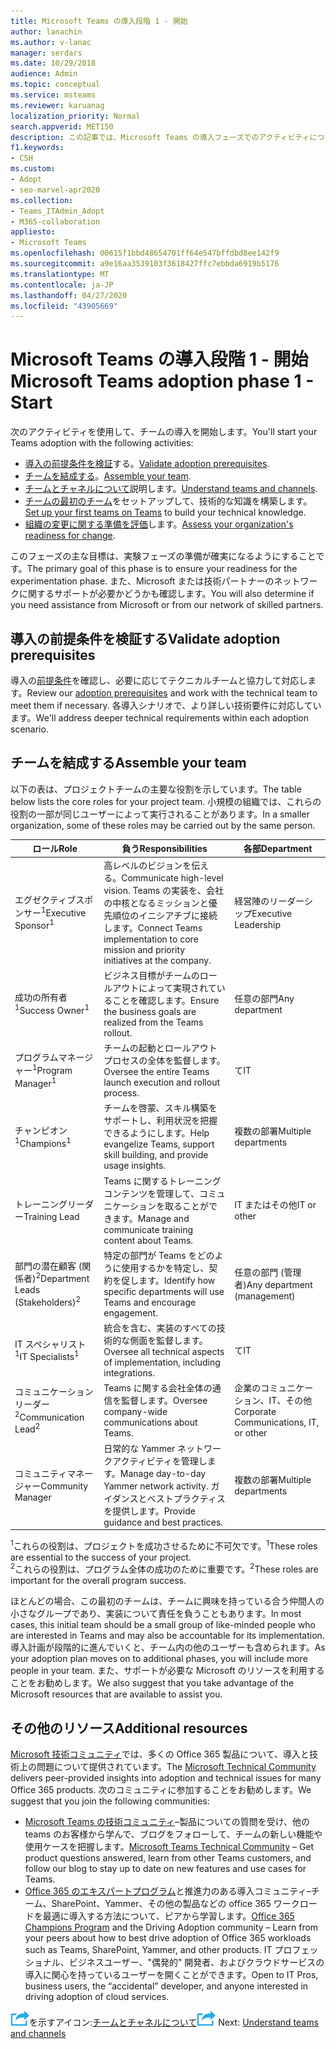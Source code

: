 ```yaml
---
title: Microsoft Teams の導入段階 1 - 開始
author: lanachin
ms.author: v-lanac
manager: serdars
ms.date: 10/29/2018
audience: Admin
ms.topic: conceptual
ms.service: msteams
ms.reviewer: karuanag
localization_priority: Normal
search.appverid: MET150
description: この記事では、Microsoft Teams の導入フェーズでのアクティビティについて説明します。
f1.keywords:
- CSH
ms.custom:
- Adopt
- seo-marvel-apr2020
ms.collection:
- Teams_ITAdmin_Adopt
- M365-collaboration
appliesto:
- Microsoft Teams
ms.openlocfilehash: 00615f1bbd48654701ff64e547bffdbd8ee142f9
ms.sourcegitcommit: a9e16aa3539103f3618427ffc7ebbda6919b5176
ms.translationtype: MT
ms.contentlocale: ja-JP
ms.lasthandoff: 04/27/2020
ms.locfileid: "43905669"
---
```

# <a name="microsoft-teams-adoption-phase-1---start"></a><span data-ttu-id="9bb27-103">Microsoft Teams の導入段階 1 - 開始</span><span class="sxs-lookup"><span data-stu-id="9bb27-103">Microsoft Teams adoption phase 1 - Start</span></span>

<span data-ttu-id="9bb27-104">次のアクティビティを使用して、チームの導入を開始します。</span><span class="sxs-lookup"><span data-stu-id="9bb27-104">You'll start your Teams adoption with the following activities:</span></span>

- <span data-ttu-id="9bb27-105">[導入の前提条件を検証](#validate-adoption-prerequisites)する。</span><span class="sxs-lookup"><span data-stu-id="9bb27-105">[Validate adoption prerequisites](#validate-adoption-prerequisites).</span></span>
- <span data-ttu-id="9bb27-106">[チームを結成する](#assemble-your-team)。</span><span class="sxs-lookup"><span data-stu-id="9bb27-106">[Assemble your team](#assemble-your-team).</span></span>
- <span data-ttu-id="9bb27-107">[チームとチャネルについて](teams-adoption-understand-teams-and-channels.md)説明します。</span><span class="sxs-lookup"><span data-stu-id="9bb27-107">[Understand teams and channels](teams-adoption-understand-teams-and-channels.md).</span></span>
- <span data-ttu-id="9bb27-108">[チームの最初のチーム](teams-adoption-your-first-teams.md)をセットアップして、技術的な知識を構築します。</span><span class="sxs-lookup"><span data-stu-id="9bb27-108">[Set up your first teams on Teams](teams-adoption-your-first-teams.md) to build your technical knowledge.</span></span>
- <span data-ttu-id="9bb27-109">[組織の変更に関する準備を評価](teams-adoption-assess-readiness.md)します。</span><span class="sxs-lookup"><span data-stu-id="9bb27-109">[Assess your organization's readiness for change](teams-adoption-assess-readiness.md).</span></span>

<span data-ttu-id="9bb27-110">このフェーズの主な目標は、実験フェーズの準備が確実になるようにすることです。</span><span class="sxs-lookup"><span data-stu-id="9bb27-110">The primary goal of this phase is to ensure your readiness for the experimentation phase.</span></span> <span data-ttu-id="9bb27-111">また、Microsoft または技術パートナーのネットワークに関するサポートが必要かどうかも確認します。</span><span class="sxs-lookup"><span data-stu-id="9bb27-111">You will also determine if you need assistance from Microsoft or from our network of skilled partners.</span></span>  

## <a name="validate-adoption-prerequisites"></a><span data-ttu-id="9bb27-112">導入の前提条件を検証する</span><span class="sxs-lookup"><span data-stu-id="9bb27-112">Validate adoption prerequisites</span></span>

<span data-ttu-id="9bb27-113">導入の[前提条件](teams-adoption-get-started.md#adoption-prerequisites)を確認し、必要に応じてテクニカルチームと協力して対応します。</span><span class="sxs-lookup"><span data-stu-id="9bb27-113">Review our [adoption prerequisites](teams-adoption-get-started.md#adoption-prerequisites) and work with the technical team to meet them if necessary.</span></span> <span data-ttu-id="9bb27-114">各導入シナリオで、より詳しい技術要件に対応しています。</span><span class="sxs-lookup"><span data-stu-id="9bb27-114">We'll address deeper technical requirements within each adoption scenario.</span></span>

## <a name="assemble-your-team"></a><span data-ttu-id="9bb27-115">チームを結成する</span><span class="sxs-lookup"><span data-stu-id="9bb27-115">Assemble your team</span></span>

<span data-ttu-id="9bb27-116">以下の表は、プロジェクトチームの主要な役割を示しています。</span><span class="sxs-lookup"><span data-stu-id="9bb27-116">The table below lists the core roles for your project team.</span></span> <span data-ttu-id="9bb27-117">小規模の組織では、これらの役割の一部が同じユーザーによって実行されることがあります。</span><span class="sxs-lookup"><span data-stu-id="9bb27-117">In a smaller organization, some of these roles may be carried out by the same person.</span></span>

| <span data-ttu-id="9bb27-118">ロール</span><span class="sxs-lookup"><span data-stu-id="9bb27-118">Role</span></span> | <span data-ttu-id="9bb27-119">負う</span><span class="sxs-lookup"><span data-stu-id="9bb27-119">Responsibilities</span></span> | <span data-ttu-id="9bb27-120">各部</span><span class="sxs-lookup"><span data-stu-id="9bb27-120">Department</span></span> |
| ---- | ---------------- | ---------- |
| <span data-ttu-id="9bb27-121">エグゼクティブスポンサー<sup>1</sup></span><span class="sxs-lookup"><span data-stu-id="9bb27-121">Executive Sponsor<sup>1</sup></span></span> | <span data-ttu-id="9bb27-122">高レベルのビジョンを伝える。</span><span class="sxs-lookup"><span data-stu-id="9bb27-122">Communicate high-level vision.</span></span> <span data-ttu-id="9bb27-123">Teams の実装を、会社の中核となるミッションと優先順位のイニシアチブに接続します。</span><span class="sxs-lookup"><span data-stu-id="9bb27-123">Connect Teams implementation to core mission and priority initiatives at the company.</span></span> | <span data-ttu-id="9bb27-124">経営陣のリーダーシップ</span><span class="sxs-lookup"><span data-stu-id="9bb27-124">Executive Leadership</span></span> |
| <span data-ttu-id="9bb27-125">成功の所有者<sup>1</sup></span><span class="sxs-lookup"><span data-stu-id="9bb27-125">Success Owner<sup>1</sup></span></span> | <span data-ttu-id="9bb27-126">ビジネス目標がチームのロールアウトによって実現されていることを確認します。</span><span class="sxs-lookup"><span data-stu-id="9bb27-126">Ensure the business goals are realized from the Teams rollout.</span></span> | <span data-ttu-id="9bb27-127">任意の部門</span><span class="sxs-lookup"><span data-stu-id="9bb27-127">Any department</span></span> |
| <span data-ttu-id="9bb27-128">プログラムマネージャー<sup>1</sup></span><span class="sxs-lookup"><span data-stu-id="9bb27-128">Program Manager<sup>1</sup></span></span> | <span data-ttu-id="9bb27-129">チームの起動とロールアウトプロセスの全体を監督します。</span><span class="sxs-lookup"><span data-stu-id="9bb27-129">Oversee the entire Teams launch execution and rollout process.</span></span> | <span data-ttu-id="9bb27-130">て</span><span class="sxs-lookup"><span data-stu-id="9bb27-130">IT</span></span> |
| <span data-ttu-id="9bb27-131">チャンピオン<sup>1</sup></span><span class="sxs-lookup"><span data-stu-id="9bb27-131">Champions<sup>1</sup></span></span> | <span data-ttu-id="9bb27-132">チームを啓蒙、スキル構築をサポートし、利用状況を把握できるようにします。</span><span class="sxs-lookup"><span data-stu-id="9bb27-132">Help evangelize Teams, support skill building, and provide usage insights.</span></span> | <span data-ttu-id="9bb27-133">複数の部署</span><span class="sxs-lookup"><span data-stu-id="9bb27-133">Multiple departments</span></span> |
| <span data-ttu-id="9bb27-134">トレーニングリーダー</span><span class="sxs-lookup"><span data-stu-id="9bb27-134">Training Lead</span></span> | <span data-ttu-id="9bb27-135">Teams に関するトレーニングコンテンツを管理して、コミュニケーションを取ることができます。</span><span class="sxs-lookup"><span data-stu-id="9bb27-135">Manage and communicate training content about Teams.</span></span> | <span data-ttu-id="9bb27-136">IT またはその他</span><span class="sxs-lookup"><span data-stu-id="9bb27-136">IT or other</span></span> |
| <span data-ttu-id="9bb27-137">部門の潜在顧客 (関係者)<sup>2</sup></span><span class="sxs-lookup"><span data-stu-id="9bb27-137">Department Leads (Stakeholders)<sup>2</sup></span></span> | <span data-ttu-id="9bb27-138">特定の部門が Teams をどのように使用するかを特定し、契約を促します。</span><span class="sxs-lookup"><span data-stu-id="9bb27-138">Identify how specific departments will use Teams and encourage engagement.</span></span> | <span data-ttu-id="9bb27-139">任意の部門 (管理者)</span><span class="sxs-lookup"><span data-stu-id="9bb27-139">Any department (management)</span></span> |
| <span data-ttu-id="9bb27-140">IT スペシャリスト<sup>1</sup></span><span class="sxs-lookup"><span data-stu-id="9bb27-140">IT Specialists<sup>1</sup></span></span> | <span data-ttu-id="9bb27-141">統合を含む、実装のすべての技術的な側面を監督します。</span><span class="sxs-lookup"><span data-stu-id="9bb27-141">Oversee all technical aspects of implementation, including integrations.</span></span> | <span data-ttu-id="9bb27-142">て</span><span class="sxs-lookup"><span data-stu-id="9bb27-142">IT</span></span> |
| <span data-ttu-id="9bb27-143">コミュニケーションリーダー<sup>2</sup></span><span class="sxs-lookup"><span data-stu-id="9bb27-143">Communication Lead<sup>2</sup></span></span> | <span data-ttu-id="9bb27-144">Teams に関する会社全体の通信を監督します。</span><span class="sxs-lookup"><span data-stu-id="9bb27-144">Oversee company-wide communications about Teams.</span></span> | <span data-ttu-id="9bb27-145">企業のコミュニケーション、IT、その他</span><span class="sxs-lookup"><span data-stu-id="9bb27-145">Corporate Communications, IT, or other</span></span> |
| <span data-ttu-id="9bb27-146">コミュニティマネージャー</span><span class="sxs-lookup"><span data-stu-id="9bb27-146">Community Manager</span></span> | <span data-ttu-id="9bb27-147">日常的な Yammer ネットワークアクティビティを管理します。</span><span class="sxs-lookup"><span data-stu-id="9bb27-147">Manage day-to-day Yammer network activity.</span></span> <span data-ttu-id="9bb27-148">ガイダンスとベストプラクティスを提供します。</span><span class="sxs-lookup"><span data-stu-id="9bb27-148">Provide guidance and best practices.</span></span> | <span data-ttu-id="9bb27-149">複数の部署</span><span class="sxs-lookup"><span data-stu-id="9bb27-149">Multiple departments</span></span> |

<span data-ttu-id="9bb27-150"><sup>1</sup>これらの役割は、プロジェクトを成功させるために不可欠です。</span><span class="sxs-lookup"><span data-stu-id="9bb27-150"><sup>1</sup>These roles are essential to the success of your project.</span></span></br>
<span data-ttu-id="9bb27-151"><sup>2</sup>これらの役割は、プログラム全体の成功のために重要です。</span><span class="sxs-lookup"><span data-stu-id="9bb27-151"><sup>2</sup>These roles are important for the overall program success.</span></span>

<span data-ttu-id="9bb27-152">ほとんどの場合、この最初のチームは、チームに興味を持っている合う仲間人の小さなグループであり、実装について責任を負うこともあります。</span><span class="sxs-lookup"><span data-stu-id="9bb27-152">In most cases, this initial team should be a small group of like-minded people who are interested in Teams and may also be accountable for its implementation.</span></span> <span data-ttu-id="9bb27-153">導入計画が段階的に進んでいくと、チーム内の他のユーザーも含められます。</span><span class="sxs-lookup"><span data-stu-id="9bb27-153">As your adoption plan moves on to additional phases, you will include more people in your team.</span></span> <span data-ttu-id="9bb27-154">また、サポートが必要な Microsoft のリソースを利用することをお勧めします。</span><span class="sxs-lookup"><span data-stu-id="9bb27-154">We also suggest that you take advantage of the Microsoft resources that are available to assist you.</span></span> 

## <a name="additional-resources"></a><span data-ttu-id="9bb27-155">その他のリソース</span><span class="sxs-lookup"><span data-stu-id="9bb27-155">Additional resources</span></span>

<span data-ttu-id="9bb27-156">[Microsoft 技術コミュニティ](https://aka.ms/TechCommunity)では、多くの Office 365 製品について、導入と技術上の問題について提供されています。</span><span class="sxs-lookup"><span data-stu-id="9bb27-156">The [Microsoft Technical Community](https://aka.ms/TechCommunity) delivers peer-provided insights into adoption and technical issues for many Office 365 products.</span></span> <span data-ttu-id="9bb27-157">次のコミュニティに参加することをお勧めします。</span><span class="sxs-lookup"><span data-stu-id="9bb27-157">We suggest that you join the following communities:</span></span>

- <span data-ttu-id="9bb27-158">[Microsoft Teams の技術コミュニティ](https://aka.ms/TeamsCommunity)–製品についての質問を受け、他の teams のお客様から学んで、ブログをフォローして、チームの新しい機能や使用ケースを把握します。</span><span class="sxs-lookup"><span data-stu-id="9bb27-158">[Microsoft Teams Technical Community](https://aka.ms/TeamsCommunity) – Get product questions answered, learn from other Teams customers, and follow our blog to stay up to date on new features and use cases for Teams.</span></span> 
- <span data-ttu-id="9bb27-159">[Office 365 のエキスパートプログラム](https://aka.ms/O365Champions)と推進力のある導入コミュニティ–チーム、SharePoint、Yammer、その他の製品などの office 365 ワークロードを最適に導入する方法について、ピアから学習します。</span><span class="sxs-lookup"><span data-stu-id="9bb27-159">[Office 365 Champions Program](https://aka.ms/O365Champions) and the Driving Adoption community – Learn from your peers about how to best drive adoption of Office 365 workloads such as Teams, SharePoint, Yammer, and other products.</span></span> <span data-ttu-id="9bb27-160">IT プロフェッショナル、ビジネスユーザー、"偶発的" 開発者、およびクラウドサービスの導入に関心を持っているユーザーを開くことができます。</span><span class="sxs-lookup"><span data-stu-id="9bb27-160">Open to IT Pros, business users, the “accidental” developer, and anyone interested in driving adoption of cloud services.</span></span>  


<span data-ttu-id="9bb27-161">![次の手順](media/teams-adoption-next-icon.png)を示すアイコン:[チームとチャネルについて](teams-adoption-understand-teams-and-channels.md)</span><span class="sxs-lookup"><span data-stu-id="9bb27-161">![An icon representing the next step](media/teams-adoption-next-icon.png) Next: [Understand teams and channels](teams-adoption-understand-teams-and-channels.md)</span></span>
